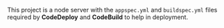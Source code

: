 This project is a node server with the `appspec.yml` and `buildspec.yml` files required by **CodeDeploy** and **CodeBuild** to help in deployment.
